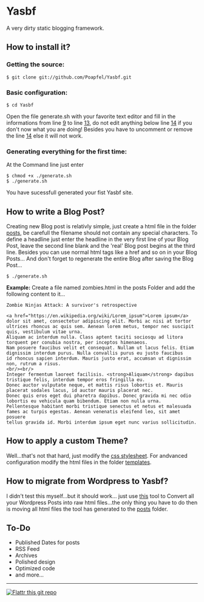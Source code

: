 # Yasbf #

A very dirty static blogging framework.

How to install it?
--------

### Getting the source: ######

	$ git clone git://github.com/Poapfel/Yasbf.git

### Basic configuration: ######

	$ cd Yasbf

Open the file generate.sh with your favorite text editor and fill in the informations from line [9](https://github.com/Poapfel/Yasbf/blob/master/generate.sh#L9) to line [13](https://github.com/Poapfel/Yasbf/blob/master/generate.sh#L13), do not edit anything below line [14](https://github.com/Poapfel/Yasbf/blob/master/generate.sh#L14) if you don't now what you are doing! 
Besides you have to uncomment or remove the line [14](https://github.com/Poapfel/Yasbf/blob/master/generate.sh#L14) else it will not work.

### Generating everything for the first time: ######

At the Command line just enter

	$ chmod +x ./generate.sh
	$ ./generate.sh

You have sucessfull generated your fist Yasbf site.

How to write a Blog Post?
--------

Creating new Blog post is relativly simple, just create a html file in the folder [posts](https://github.com/Poapfel/Yasbf/tree/master/posts), be carefull the filename should not contain any special characters. To define a headline just enter the headline in the very first line of your Blog Post, leave the second line blank and the 'real' Blog post begins at the third line. 
Besides you can use normal html tags like a href and so on in your Blog Posts...
And don't forget to regenerate the entire Blog after saving the Blog Post...

	$ ./generate.sh

**Example:**
Create a file named zombies.html in the posts Folder and add the following content to it...

	Zombie Ninjas Attack: A survivor's retrospective
	
	<a href="https://en.wikipedia.org/wiki/Lorem_ipsum">Lorem ipsum</a> dolor sit amet, consectetur adipiscing elit. Morbi ac nisi at tortor 
	ultrices rhoncus ac quis sem. Aenean lorem metus, tempor nec suscipit quis, vestibulum vitae urna. 
	Aliquam ac interdum nulla. Class aptent taciti sociosqu ad litora torquent per conubia nostra, per inceptos himenaeos. 
	Nam posuere faucibus velit et consequat. Nullam ut lacus felis. Etiam dignissim interdum purus. Nulla convallis purus eu justo faucibus 
	id rhoncus sapien interdum. Mauris justo erat, accumsan ut dignissim non, rutrum a risus.
	<br/><br/>
	Integer fermentum laoreet facilisis. <strong>Aliquam</strong> dapibus tristique felis, interdum tempor eros fringilla eu. 
	Donec auctor vulputate neque, et mattis risus lobortis et. Mauris placerat sodales lacus, id auctor mauris placerat nec. 
	Donec quis eros eget dui pharetra dapibus. Donec gravida mi nec odio lobortis eu vehicula quam bibendum. Etiam non nulla urna. 
	Pellentesque habitant morbi tristique senectus et netus et malesuada fames ac turpis egestas. Aenean venenatis eleifend leo, sit amet posuere 
	tellus gravida id. Morbi interdum ipsum eget nunc varius sollicitudin.


How to apply a custom Theme?
--------

Well...that's not that hard, just modify the [css stylesheet](https://github.com/Poapfel/Yasbf). For andvanced configuration modify the html files in the folder [templates](https://github.com/Poapfel/Yasbf/tree/master/templates).

How to migrate from Wordpress to Yasbf?
--------

I didn't test this myself...but it should work... just use [this](https://github.com/jainbasil/htmlGenerator) tool to Convert all your Wordpress Posts into raw html files...the only thing you have to do then is moving all html files the tool has generated to the [posts](https://github.com/Poapfel/Yasbf/tree/master/posts) folder.

To-Do
--------

- Published Dates for posts
- RSS Feed
- Archives
- Polished design
- Optimized code
- and more...

--------

[![Flattr this git repo](http://api.flattr.com/button/flattr-badge-large.png)](https://flattr.com/submit/auto?user_id=Poapfel&url=https://github.com/Poapfel/Yasbf&title=Yasbf&language=en_GB&tags=github&category=software)
